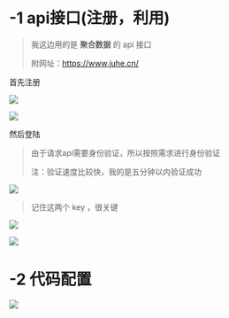 # -1 api接口(注册，利用)

> 我这边用的是 **聚合数据** 的 api 接口
>
> 附网址：https://www.juhe.cn/

首先注册

![](https://gitee.com/qishen-1/wxgzh/raw/master/api/img/1.png)

![](https://gitee.com/qishen-1/wxgzh/raw/master/api/img/2.png)

然后登陆

> 由于请求api需要身份验证，所以按照需求进行身份验证
>
> 注：验证速度比较快，我的是五分钟以内验证成功

![](https://gitee.com/qishen-1/wxgzh/raw/master/api/img/3.png)

> 记住这两个 key ，很关键

![](https://gitee.com/qishen-1/wxgzh/raw/master/api/img/5.png)

![](https://gitee.com/qishen-1/wxgzh/raw/master/api/img/4.png)

# -2 代码配置

![](https://gitee.com/qishen-1/wxgzh/raw/master/api/img/6.png)